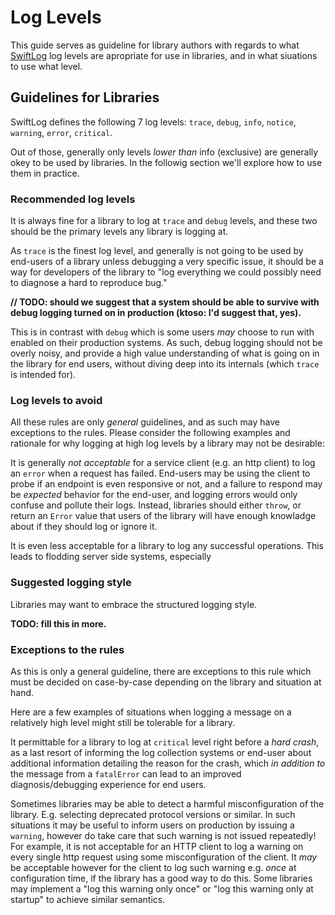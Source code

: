 # Log Levels 

This guide serves as guideline for library authors with regards to what [SwiftLog](https://github.com/apple/swift-log) log levels are apropriate for use in libraries, and in what siuations to use what level.

## Guidelines for Libraries

SwiftLog defines the following 7 log levels: `trace`, `debug`, `info`, `notice`, `warning`, `error`, `critical`.

Out of those, generally only levels _lower than_ info (exclusive) are generally okey to be used by libraries.
In the followig section we'll explore how to use them in practice.

### Recommended log levels

It is always fine for a library to log at `trace` and `debug` levels, and these two should be the primary levels any library is logging at.

As `trace` is the finest log level, and generally is not going to be used by end-users of a library unless debugging a very specific issue, it should be a way for developers of the library to "log everything we could possibly need to diagnose a hard to reproduce bug."

**// TODO: should we suggest that a system should be able to survive with debug logging turned on in production (ktoso: I'd suggest that, yes).**

This is in contrast with `debug` which is some users _may_ choose to run with enabled on their production systems. As such, debug logging should not be overly noisy, and provide a high value understanding of what is going on in the library for end users, without diving deep into its internals (which `trace` is intended for).

### Log levels to avoid

All these rules are only _general_ guidelines, and as such may have exceptions to the rules. Please consider the following examples and rationale for why logging at high log levels by a library may not be desirable:

It is generally _not acceptable_ for a service client (e.g. an http client) to log an `error` when a request has failed. End-users may be using the client to probe if an endpoint is even responsive or not, and a failure to respond may be _expected_ behavior for the end-user, and logging errors would only confuse and pollute their logs.
Instead, libraries should either `throw`, or return an `Error` value that users of the library will have enough knowladge about if they should log or ignore it.

It is even less acceptable for a library to log any successful operations. This leads to flodding server side systems, especially 

### Suggested logging style

Libraries may want to embrace the structured logging style.

**TODO: fill this in more.**

### Exceptions to the rules

As this is only a general guideline, there are exceptions to this rule which must be decided on case-by-case depending on the library and situation at hand.

Here are a few examples of situations when logging a message on a relatively high level might still be tolerable for a library.

It permittable for a library to log at `critical` level right before a _hard crash_, as a last resort of informing the log collection systems or end-user about additional information detailing the reason for the crash, which _in addition to_ the message from a `fatalError` can lead to an improved diagnosis/debugging experience for end users.

Sometimes libraries may be able to detect a harmful misconfiguration of the library. E.g. selecting deprecated protocol versions or similar. In such situations it may be useful to inform users on production by issuing a `warning`, however do take care that such warning is not issued repeatedly! For example, it is not acceptable for an HTTP client to log a warning on every single http request using some misconfiguration of the client. It _may_ be acceptable however for the client to log such warning e.g. _once_ at configuration time, if the library has a good way to do this.
Some libraries may implement a "log this warning only once" or "log this warning only at startup" to achieve similar semantics.
